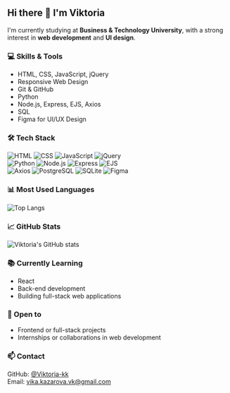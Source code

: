 ## Hi there 👋 I'm Viktoria  

I'm currently studying at **Business & Technology University**, with a strong interest in **web development** and **UI design**.  

### 💻 Skills & Tools  
- HTML, CSS, JavaScript, jQuery  
- Responsive Web Design  
- Git & GitHub  
- Python  
- Node.js, Express, EJS, Axios  
- SQL  
- Figma for UI/UX Design  

### 🛠️ Tech Stack  
![HTML](https://img.shields.io/badge/HTML-E34F26?style=for-the-badge&logo=html5&logoColor=white)   ![CSS](https://img.shields.io/badge/CSS-1572B6?style=for-the-badge&logo=css3&logoColor=white)   ![JavaScript](https://img.shields.io/badge/JavaScript-F7DF1E?style=for-the-badge&logo=javascript&logoColor=black)   ![jQuery](https://img.shields.io/badge/jQuery-0769AD?style=for-the-badge&logo=jquery&logoColor=white)  
![Python](https://img.shields.io/badge/Python-3776AB?style=for-the-badge&logo=python&logoColor=white)   ![Node.js](https://img.shields.io/badge/Node.js-339933?style=for-the-badge&logo=node.js&logoColor=white)   ![Express](https://img.shields.io/badge/Express-000000?style=for-the-badge&logo=express&logoColor=white)   ![EJS](https://img.shields.io/badge/EJS-b4ca65?style=for-the-badge&logo=ejs&logoColor=black)   
![Axios](https://img.shields.io/badge/Axios-671ddf?style=for-the-badge&logo=axios&logoColor=white) ![PostgreSQL](https://img.shields.io/badge/PostgreSQL-316192?style=for-the-badge&logo=postgresql&logoColor=white)   ![SQLite](https://img.shields.io/badge/SQLite-07405e?style=for-the-badge&logo=sqlite&logoColor=white)   ![Figma](https://img.shields.io/badge/Figma-F24E1E?style=for-the-badge&logo=figma&logoColor=white)  

### 📊 Most Used Languages  
![Top Langs](https://github-readme-stats.vercel.app/api/top-langs/?username=Viktoria-kk&layout=compact&langs_count=5&theme=rose)  

### 📈 GitHub Stats  
![Viktoria's GitHub stats](https://github-readme-stats.vercel.app/api?username=Viktoria-kk&show_icons=true&theme=rose)  

### 📚 Currently Learning  
- React  
- Back-end development  
- Building full-stack web applications  

### 🤝 Open to  
- Frontend or full-stack projects  
- Internships or collaborations in web development  

### 📫 Contact  
GitHub: [@Viktoria-kk](https://github.com/Viktoria-kk)  
Email: vika.kazarova.vk@gmail.com  
